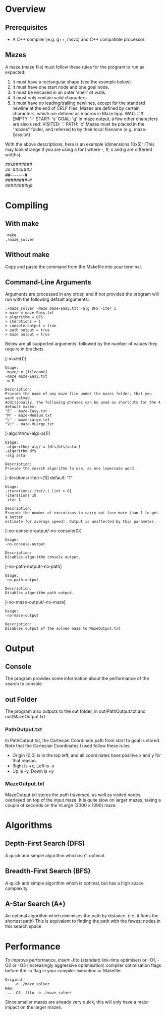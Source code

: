 
# Overview

## Prerequisites
- A C++ compiler (e.g. g++, msvc) and C++ compatible processor.

## Mazes
A maze (maze file) must follow these rules for the program to run as expected:
1. It must have a rectangular shape (see the example below).
2. It must have one start node and one goal node.
3. It must be encased in an outer 'shell' of walls.
4. It must only contain valid characters
5. It must have no leading/trailing newlines, except for the standard newline at the end of CRLF files.
Mazes are defined by certain characters, which are defined as macros in Maze.hpp:
	WALL: '#' 
	EMPTY: '-'
	START: 's'
	GOAL: 'g'
In maze output, a few other characters are also used:
	VISITED: '.'
	PATH: 'x'
Mazes must be placed in the "mazes" folder, and referred to by their local filename (e.g. maze-Easy.txt).

With the above descriptions, here is an example (dimensions 10x5):
(This may look strange if you are using a font where -, #, s and g are different widths)

##s#######  
##-#######  
##-------#  
########-#  
########g#  

# Compiling

## With make
	 make
	./maze_solver

## Without make
Copy and paste the command from the Makefile into your terminal.

## Command-Line Arguments
Arguments are processed in any order, and if not provided the program will run
with the following default arguments:

	./maze_solver -maze maze-Easy.txt -alg DFS -iter 1
	> maze = maze-Easy.txt
	> algorithm = DFS
	> iterations = 1
	> console output = true
	> path output = true
	> maze output = true

Below are all supported arguments, followed by the number of values they require
in brackets.

[-maze(1)]

	Usage:
	-maze/-m [filename]
	-maze maze-Easy.txt
	-m E

	Description:
	Provide the name of any maze file under the mazes folder, that you want solved.
	Additionally, the following phrases can be used as shortcuts for the 4 default mazes:
	"E" - maze-Easy.txt
	"M" - maze-Medium.txt
	"L" - maze-Large.txt
	"VL" - maze-VLarge.txt

[-algorithm/-alg/-a(1)]

	Usage:
	-algorithm/-alg/-a [dfs/bfs/astar]
	-algorithm dfs
	-alg astar

	Description:
	Provide the search algorithm to use, as one lowercase word.

[-iterations/-iter/-i(1)] default: "1"

	Usage:
	-iterations/-iter/-i [int > 0]
	-iterations 10
	-iter 1

	Description:
	Provide the number of executions to carry out (use more than 1 to get a better
	estimate for average speed). Output is unaffected by this parameter.

[-no-console-output/-no-console(0)]

	Usage:
	-no-console-output

	Description:
	Disables algorithm console output.

[-no-path-output/-no-path]

	Usage:
	-no-path-output

	Description:
	Disables algorithm path output.

[-no-maze-output/-no-maze]

	Usage:
	-no-maze-output

	Description:
	Disables output of the solved maze to MazeOutput.txt


# Output

## Console
The program provides some information about the performance of the search to console.

## out Folder
The program also outputs to the out folder, in out/PathOutput.txt and out/MazeOutput.txt.

### PathOutput.txt
In PathOutput.txt, the Cartesian Coordinate path from start to goal is stored.
Note that the Cartesian Coordinates I used follow these rules:
- Origin (0,0) is in the top left, and all coordinates have positive x and y for that reason.
- Right is +x, Left is -x
- Up is -y, Down is +y

### MazeOutput.txt
MazeOutput.txt stores the path traversed, as well as visited nodes, overlayed on top of the
input maze.
It is quite slow on larger mazes, taking a couple of seconds on the VLarge (2000 x 1000) maze.

# Algorithms

## Depth-First Search (DFS)
A quick and simple algorithm which isn't optimal.

## Breadth-First Search (BFS)
A quick and simple algorithm which is optimal, but has a high space complexity.

## A-Star Search (A*)
An optimal algorithm which minimises the path by distance. (i.e. it finds the shortest path)
This is equivalent to finding the path with the fewest nodes in this search space.

# Performance
To improve performance, insert -flto (standard link-time optimiser) or -O1, -O2 or -O3 (increasingly aggressive optimisation) compiler optimisation flags before the -o flag in your compiler execution or Makefile:

	Original:
	... -o ./maze_solver
	New:
	... -O3 -flto -o ./maze_solver

Since smaller mazes are already very quick, this will only have a major impact on the larger mazes.
